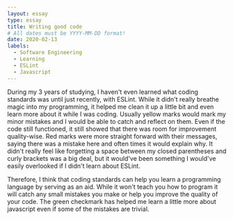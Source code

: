 ```yaml
---
layout: essay
type: essay
title: Writing good code
# All dates must be YYYY-MM-DD format!
date: 2020-02-13
labels:
  - Software Engineering
  - Learning
  - ESLint
  - Javascript
---
```

During my 3 years of studying, I haven't even learned what coding standards was until just recently, with ESLint. While it didn't really breathe magic into my programming, it helped me clean it up a little bit and even learn more about it while I was coding. Usually yellow marks would mark my minor mistakes and I would be able to catch and reflect on them. Even if the code still functioned, it still showed that there was room for improvement quality-wise. Red marks were more straight forward with their messages, saying there was a mistake here and often times it would explain why. It didn't really feel like forgetting a space between my closed parentheses and curly brackets was a big deal, but it would've been something I would've easily overlooked if I didn't learn about ESLint.

Therefore, I think that coding standards can help you learn a programming language by serving as an aid. While it won't teach you how to program it will catch any small mistakes you make or help you improve the quality of your code. The green checkmark has helped me learn a little more about javascript even if some of the mistakes are trivial.
